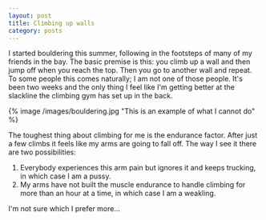 ```yaml
---
layout: post
title: Climbing up walls
category: posts
---
```


I started bouldering this summer, following in the footsteps of many of my friends in the bay. The basic premise is this: you climb up a wall and then jump off when you reach the top. Then you go to another wall and repeat. To some people this comes naturally; I am not one of those people. It's been two weeks and the only thing I feel like I'm getting better at the slackline the climbing gym has set up in the back.

{% image /images/bouldering.jpg "This is an example of what I cannot do" %}

The toughest thing about climbing for me is the endurance factor. After just a few climbs it feels like my arms are going to fall off. The way I see it there are two possibilities:

1.   Everybody experiences this arm pain but ignores it and keeps trucking, in which case I am a pussy.
2.   My arms have not built the muscle endurance to handle climbing for more than an hour at a time, in which case I am a weakling.

I'm not sure which I prefer more...